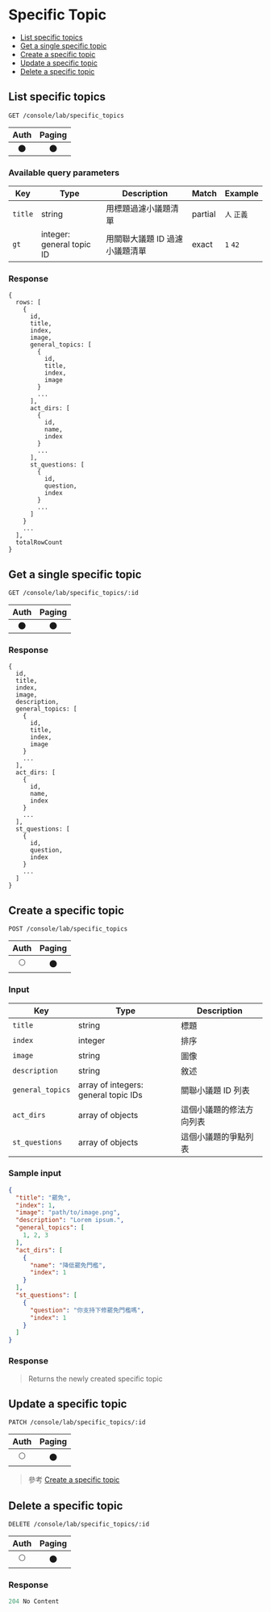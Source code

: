 # Specific Topic

- [List specific topics](#list-specific-topics)
- [Get a single specific topic](#get-a-single-specific-topic)
- [Create a specific topic](#create-a-specific-topic)
- [Update a specific topic](#update-a-specific-topic)
- [Delete a specific topic](#delete-a-specific-topic)

## List specific topics
```
GET /console/lab/specific_topics
```

| Auth | Paging |
| :---: | :---: |
| 🌑 | 🌑 |

### Available query parameters

| Key | Type | Description | Match | Example |
| --- | --- | --- | --- | --- |
| `title` | string | 用標題過濾小議題清單 | partial | `人` `正義` |
| `gt` | integer: general topic ID | 用關聯大議題 ID 過濾小議題清單 | exact | `1` `42` |

### Response
```
{
  rows: [
    {
      id,
      title,
      index,
      image,
      general_topics: [
        {
          id,
          title,
          index,
          image
        }
        ...
      ],
      act_dirs: [
        {
          id,
          name,
          index
        }
        ...
      ],
      st_questions: [
        {
          id,
          question,
          index
        }
        ...
      ]
    }
    ...
  ],
  totalRowCount
}
```

## Get a single specific topic
```
GET /console/lab/specific_topics/:id
```

| Auth | Paging |
| :---: | :---: |
| 🌑 | 🌑 |

### Response
```
{
  id,
  title,
  index,
  image,
  description,
  general_topics: [
    {
      id,
      title,
      index,
      image
    }
    ...
  ],
  act_dirs: [
    {
      id,
      name,
      index
    }
    ...
  ],
  st_questions: [
    {
      id,
      question,
      index
    }
    ...
  ]
}
```

## Create a specific topic
```
POST /console/lab/specific_topics
```

| Auth | Paging |
| :---: | :---: |
| 🌕 | 🌑 |

### Input

| Key | Type | Description |
| --- | --- | --- |
| `title` | string | 標題 |
| `index` | integer | 排序 |
| `image` | string | 圖像 |
| `description` | string | 敘述 |
| `general_topics` | array of integers: general topic IDs | 關聯小議題 ID 列表 |
| `act_dirs` | array of objects | 這個小議題的修法方向列表 |
| `st_questions` | array of objects | 這個小議題的爭點列表 |


### Sample input
```json
{
  "title": "罷免",
  "index": 1,
  "image": "path/to/image.png",
  "description": "Lorem ipsum.",
  "general_topics": [
    1, 2, 3
  ],
  "act_dirs": [
    {
      "name": "降低罷免門檻",
      "index": 1
    }
  ],
  "st_questions": [
    {
      "question": "你支持下修罷免門檻嗎",
      "index": 1
    }
  ]
}
```

### Response
> Returns the newly created specific topic

## Update a specific topic
```
PATCH /console/lab/specific_topics/:id
```

| Auth | Paging |
| :---: | :---: |
| 🌕 | 🌑 |

> 參考 [Create a specific topic](#create-a-specific-topic)

## Delete a specific topic
```
DELETE /console/lab/specific_topics/:id
```

| Auth | Paging |
| :---: | :---: |
| 🌕 | 🌑 |

### Response
```javascript
204 No Content
```
